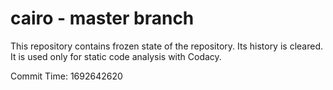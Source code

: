 # cairo - master branch

This repository contains frozen state of the repository.
Its history is cleared. It is used only for static code
analysis with Codacy.

Commit Time: 1692642620